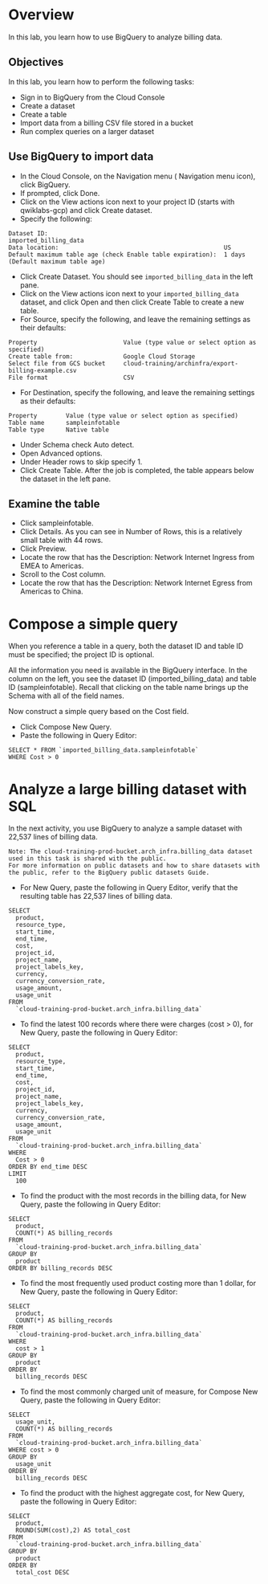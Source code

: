 # Overview

In this lab, you learn how to use BigQuery to analyze billing data.

## Objectives

In this lab, you learn how to perform the following tasks:

- Sign in to BigQuery from the Cloud Console
- Create a dataset
- Create a table
- Import data from a billing CSV file stored in a bucket
- Run complex queries on a larger dataset


## Use BigQuery to import data

- In the Cloud Console, on the Navigation menu ( Navigation menu icon), click BigQuery.
- If prompted, click Done.
- Click on the View actions icon next to your project ID (starts with qwiklabs-gcp) and click Create dataset.
- Specify the following:
```
Dataset ID:	                                                imported_billing_data
Data location:	                                            US
Default maximum table age (check Enable table expiration):	1 days (Default maximum table age)
```
- Click Create Dataset. You should see `imported_billing_data` in the left pane.
- Click on the View actions icon next to your `imported_billing_data` dataset, and click Open and then click Create Table to create a new table.
- For Source, specify the following, and leave the remaining settings as their defaults:
```
Property	                    Value (type value or select option as specified)
Create table from:	            Google Cloud Storage
Select file from GCS bucket	    cloud-training/archinfra/export-billing-example.csv
File format	                    CSV
```
- For Destination, specify the following, and leave the remaining settings as their defaults:
```
Property	    Value (type value or select option as specified)
Table name	    sampleinfotable
Table type	    Native table
```
- Under Schema check Auto detect.
- Open Advanced options.
- Under Header rows to skip specify 1.
- Click Create Table. After the job is completed, the table appears below the dataset in the left pane.

## Examine the table

- Click sampleinfotable.
- Click Details. As you can see in Number of Rows, this is a relatively small table with 44 rows.
- Click Preview.
- Locate the row that has the Description: Network Internet Ingress from EMEA to Americas.
- Scroll to the Cost column.
- Locate the row that has the Description: Network Internet Egress from Americas to China.

# Compose a simple query

When you reference a table in a query, both the dataset ID and table ID must be specified; the project ID is optional.

All the information you need is available in the BigQuery interface. In the column on the left, you see the dataset ID (imported_billing_data) and table ID (sampleinfotable).
Recall that clicking on the table name brings up the Schema with all of the field names.

Now construct a simple query based on the Cost field.
- Click Compose New Query.
- Paste the following in Query Editor:
```
SELECT * FROM `imported_billing_data.sampleinfotable`
WHERE Cost > 0
```

# Analyze a large billing dataset with SQL

In the next activity, you use BigQuery to analyze a sample dataset with 22,537 lines of billing data.

```
Note: The cloud-training-prod-bucket.arch_infra.billing_data dataset used in this task is shared with the public. 
For more information on public datasets and how to share datasets with the public, refer to the BigQuery public datasets Guide.
```

- For New Query, paste the following in Query Editor, verify that the resulting table has 22,537 lines of billing data.
```
SELECT
  product,
  resource_type,
  start_time,
  end_time,
  cost,
  project_id,
  project_name,
  project_labels_key,
  currency,
  currency_conversion_rate,
  usage_amount,
  usage_unit
FROM
  `cloud-training-prod-bucket.arch_infra.billing_data`
```
- To find the latest 100 records where there were charges (cost > 0), for New Query, paste the following in Query Editor:
```
SELECT
  product,
  resource_type,
  start_time,
  end_time,
  cost,
  project_id,
  project_name,
  project_labels_key,
  currency,
  currency_conversion_rate,
  usage_amount,
  usage_unit
FROM
  `cloud-training-prod-bucket.arch_infra.billing_data`
WHERE
  Cost > 0
ORDER BY end_time DESC
LIMIT
  100
```
- To find the product with the most records in the billing data, for New Query, paste the following in Query Editor:
```
SELECT
  product,
  COUNT(*) AS billing_records
FROM
  `cloud-training-prod-bucket.arch_infra.billing_data`
GROUP BY
  product
ORDER BY billing_records DESC
```
- To find the most frequently used product costing more than 1 dollar, for New Query, paste the following in Query Editor:
```
SELECT
  product,
  COUNT(*) AS billing_records
FROM
  `cloud-training-prod-bucket.arch_infra.billing_data`
WHERE
  cost > 1
GROUP BY
  product
ORDER BY
  billing_records DESC
```
- To find the most commonly charged unit of measure, for Compose New Query, paste the following in Query Editor:
```
SELECT
  usage_unit,
  COUNT(*) AS billing_records
FROM
  `cloud-training-prod-bucket.arch_infra.billing_data`
WHERE cost > 0
GROUP BY
  usage_unit
ORDER BY
  billing_records DESC
```
- To find the product with the highest aggregate cost, for New Query, paste the following in Query Editor:
```
SELECT
  product,
  ROUND(SUM(cost),2) AS total_cost
FROM
  `cloud-training-prod-bucket.arch_infra.billing_data`
GROUP BY
  product
ORDER BY
  total_cost DESC
```

